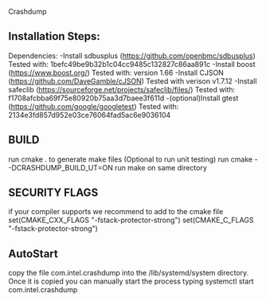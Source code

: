 Crashdump

## Installation Steps:
Dependencies:
-Install sdbusplus  (https://github.com/openbmc/sdbusplus)
    Tested with: 1befc49be9b32b1c04cc9485c132827c86aa891c
-Install boost (https://www.boost.org/) Tested with: version 1.66
-Install CJSON (https://github.com/DaveGamble/cJSON) Tested with verison v1.7.12
-Install safeclib (https://sourceforge.net/projects/safeclib/files/)
    Tested with: f1708afcbba69f75e80920b75aa3d7baee3f611d
-(optional)Install gtest (https://github.com/google/googletest)
    Tested with: 2134e3fd857d952e03ce76064fad5ac6e9036104

## BUILD
run cmake . to generate make files
(Optional to run unit testing) run cmake --DCRASHDUMP_BUILD_UT=ON
run make on same directory

## SECURITY FLAGS
if your compiler supports we recommend to add to the cmake file
set(CMAKE_CXX_FLAGS "-fstack-protector-strong")
set(CMAKE_C_FLAGS "-fstack-protector-strong")

## AutoStart
copy the file com.intel.crashdump into the /lib/systemd/system directory.
Once it is copied you can manually start the process typing systemctl start
    com.intel.crashdump

